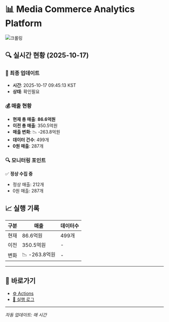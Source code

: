 # 📊 Media Commerce Analytics Platform

![크롤링](https://img.shields.io/badge/크롤링-확인필요-orange)

## 🔍 실시간 현황 (2025-10-17)

### 📍 최종 업데이트
- **시간**: 2025-10-17 09:45:13 KST
- **상태**: 확인필요

### 💰 매출 현황
- **현재 총 매출**: **86.6억원**
- **이전 총 매출**: 350.5억원
- **매출 변화**: 📉 -263.8억원
- **데이터 건수**: 499개
- **0원 매출**: 287개

### 🔍 모니터링 포인트

✅ **정상 수집 중**
- 정상 매출: 212개
- 0원 매출: 287개


## 📈 실행 기록

| 구분 | 매출 | 데이터수 |
|------|------|----------|
| 현재 | 86.6억원 | 499개 |
| 이전 | 350.5억원 | - |
| 변화 | 📉 -263.8억원 | - |

---

## 🔗 바로가기

- [⚙️ Actions](../../actions)
- [📝 실행 로그](../../actions/workflows/daily_scraping.yml)

---

*자동 업데이트: 매 시간*
